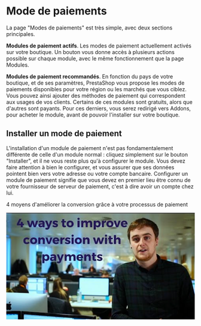 # Mode de paiements

La page "Modes de paiements" est très simple, avec deux sections principales.

**Modules de paiement actifs**. Les modes de paiement actuellement activés sur votre boutique. Un bouton vous donne accès à plusieurs actions possible sur chaque module, avec le même fonctionnement que la page Modules.

**Modules de paiement recommandés**. En fonction du pays de votre boutique, et de ses paramètres, PrestaShop vous propose les modes de paiements disponibles pour votre région ou les marchés que vous ciblez. Vous pouvez ainsi ajouter des méthodes de paiement qui correspondent aux usages de vos clients. Certains de ces modules sont gratuits, alors que d'autres sont payants. Pour ces derniers, vous serez redirigé vers Addons, pour acheter le module, avant de pouvoir l'installer sur votre boutique.

## Installer un mode de paiement <a id="Modedepaiements-Installerunmodedepaiement"></a>

L'installation d'un module de paiement n'est pas fondamentalement différente de celle d'un module normal : cliquez simplement sur le bouton "Installer", et il ne vous reste plus qu'à configurer le module. Vous devez faire attention à bien le configurer, et vous assurer que ses données pointent bien vers votre adresse ou votre compte bancaire. Configurer un module de paiement signifie que vous devez en premier lieu être connu de votre fournisseur de serveur de paiement, c'est à dire avoir un compte chez lui.

4 moyens d'améliorer la conversion grâce à votre processus de paiement

[![](../../../.gitbook/assets/51839799.png)](https://www.youtube.com/watch?v=i_wwnGt7JKM&list=PLyZYn1MMU7-xT-L_zUyGnRBJmAuP6uc-c&index=19)

